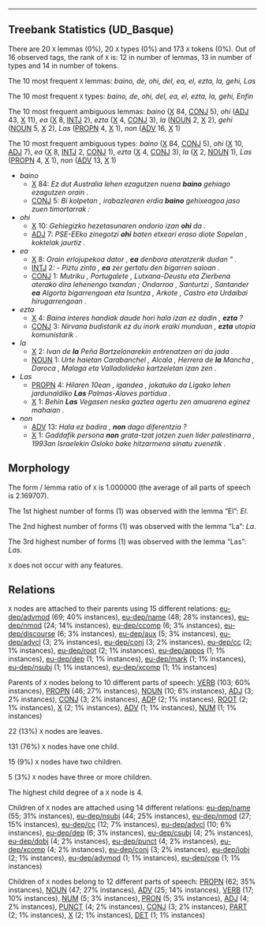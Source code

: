 

--------------------------------------------------------------------------------

## Treebank Statistics (UD_Basque)

There are 20 `X` lemmas (0%), 20 `X` types (0%) and 173 `X` tokens (0%).
Out of 16 observed tags, the rank of `X` is: 12 in number of lemmas, 13 in number of types and 14 in number of tokens.

The 10 most frequent `X` lemmas: <em>baino, de, ohi, del, ea, el, ezta, la, gehi, Las</em>

The 10 most frequent `X` types:  <em>baino, de, ohi, del, ea, el, ezta, la, gehi, Enfin</em>

The 10 most frequent ambiguous lemmas: <em>baino</em> ([X]() 84, [CONJ]() 5), <em>ohi</em> ([ADJ]() 43, [X]() 11), <em>ea</em> ([X]() 8, [INTJ]() 2), <em>ezta</em> ([X]() 4, [CONJ]() 3), <em>la</em> ([NOUN]() 2, [X]() 2), <em>gehi</em> ([NOUN]() 5, [X]() 2), <em>Las</em> ([PROPN]() 4, [X]() 1), <em>non</em> ([ADV]() 16, [X]() 1)

The 10 most frequent ambiguous types:  <em>baino</em> ([X]() 84, [CONJ]() 5), <em>ohi</em> ([X]() 10, [ADJ]() 7), <em>ea</em> ([X]() 8, [INTJ]() 2, [CONJ]() 1), <em>ezta</em> ([X]() 4, [CONJ]() 3), <em>la</em> ([X]() 2, [NOUN]() 1), <em>Las</em> ([PROPN]() 4, [X]() 1), <em>non</em> ([ADV]() 13, [X]() 1)


* <em>baino</em>
  * [X]() 84: <em>Ez dut Australia lehen ezagutzen nuena <b>baino</b> gehiago ezagutzen orain .</em>
  * [CONJ]() 5: <em>Bi kolpetan , irabazlearen erdia <b>baino</b> gehixeagoa jaso zuen timortarrak :</em>
* <em>ohi</em>
  * [X]() 10: <em>Gehiegizko hezetasunaren ondorio izan <b>ohi</b> da .</em>
  * [ADJ]() 7: <em>PSE-EEko zinegotzi <b>ohi</b> baten etxeari eraso diote Sopelan , koktelak jaurtiz .</em>
* <em>ea</em>
  * [X]() 8: <em>Orain erlojupekoa dator , <b>ea</b> denbora ateratzerik dudan " .</em>
  * [INTJ]() 2: <em>- Piztu zinta , <b>ea</b> zer gertatu den bigarren saioan .</em>
  * [CONJ]() 1: <em>Mutriku , Portugalete , Lutxana-Deustu eta Zierbena aterako dira lehenengo txandan ; Ondarroa , Santurtzi , Santander <b>ea</b> Algorta bigarrengoan eta Isuntza , Arkote , Castro eta Urdaibai hirugarrengoan .</em>
* <em>ezta</em>
  * [X]() 4: <em>Baina interes handiak daude hori hala izan ez dadin , <b>ezta</b> ?</em>
  * [CONJ]() 3: <em>Nirvana budistarik ez du inork eraiki munduan , <b>ezta</b> utopia komunistarik .</em>
* <em>la</em>
  * [X]() 2: <em>Ivan de <b>la</b> Peña Bartzelonarekin entrenatzen ari da jada .</em>
  * [NOUN]() 1: <em>Urte haietan Carabanchel , Alcala , Herrera de <b>la</b> Mancha , Daroca , Malaga eta Valladolideko kartzeletan izan zen .</em>
* <em>Las</em>
  * [PROPN]() 4: <em>Hilaren 10ean , igandea , jokatuko da Ligako lehen jardunaldiko <b>Las</b> Palmas-Alaves partidua .</em>
  * [X]() 1: <em>Behin <b>Las</b> Vegasen neska gaztea agertu zen amuarena eginez mahaian .</em>
* <em>non</em>
  * [ADV]() 13: <em>Hala ez badira , <b>non</b> dago diferentzia ?</em>
  * [X]() 1: <em>Gaddafik persona <b>non</b> grata-tzat jotzen zuen lider palestinarra , 1993an Israelekin Osloko bake hitzarmena sinatu zuenetik .</em>

## Morphology

The form / lemma ratio of `X` is 1.000000 (the average of all parts of speech is 2.169707).

The 1st highest number of forms (1) was observed with the lemma “El”: <em>El</em>.

The 2nd highest number of forms (1) was observed with the lemma “La”: <em>La</em>.

The 3rd highest number of forms (1) was observed with the lemma “Las”: <em>Las</em>.

`X` does not occur with any features.


## Relations

`X` nodes are attached to their parents using 15 different relations: [eu-dep/advmod]() (69; 40% instances), [eu-dep/name]() (48; 28% instances), [eu-dep/nmod]() (24; 14% instances), [eu-dep/ccomp]() (6; 3% instances), [eu-dep/discourse]() (6; 3% instances), [eu-dep/aux]() (5; 3% instances), [eu-dep/advcl]() (3; 2% instances), [eu-dep/conj]() (3; 2% instances), [eu-dep/cc]() (2; 1% instances), [eu-dep/root]() (2; 1% instances), [eu-dep/appos]() (1; 1% instances), [eu-dep/dep]() (1; 1% instances), [eu-dep/mark]() (1; 1% instances), [eu-dep/nsubj]() (1; 1% instances), [eu-dep/xcomp]() (1; 1% instances)

Parents of `X` nodes belong to 10 different parts of speech: [VERB]() (103; 60% instances), [PROPN]() (46; 27% instances), [NOUN]() (10; 6% instances), [ADJ]() (3; 2% instances), [CONJ]() (3; 2% instances), [ADP]() (2; 1% instances), [ROOT]() (2; 1% instances), [X]() (2; 1% instances), [ADV]() (1; 1% instances), [NUM]() (1; 1% instances)

22 (13%) `X` nodes are leaves.

131 (76%) `X` nodes have one child.

15 (9%) `X` nodes have two children.

5 (3%) `X` nodes have three or more children.

The highest child degree of a `X` node is 4.

Children of `X` nodes are attached using 14 different relations: [eu-dep/name]() (55; 31% instances), [eu-dep/nsubj]() (44; 25% instances), [eu-dep/nmod]() (27; 15% instances), [eu-dep/cc]() (12; 7% instances), [eu-dep/advcl]() (10; 6% instances), [eu-dep/dep]() (6; 3% instances), [eu-dep/csubj]() (4; 2% instances), [eu-dep/dobj]() (4; 2% instances), [eu-dep/punct]() (4; 2% instances), [eu-dep/xcomp]() (4; 2% instances), [eu-dep/conj]() (3; 2% instances), [eu-dep/iobj]() (2; 1% instances), [eu-dep/advmod]() (1; 1% instances), [eu-dep/cop]() (1; 1% instances)

Children of `X` nodes belong to 12 different parts of speech: [PROPN]() (62; 35% instances), [NOUN]() (47; 27% instances), [ADV]() (25; 14% instances), [VERB]() (17; 10% instances), [NUM]() (5; 3% instances), [PRON]() (5; 3% instances), [ADJ]() (4; 2% instances), [PUNCT]() (4; 2% instances), [CONJ]() (3; 2% instances), [PART]() (2; 1% instances), [X]() (2; 1% instances), [DET]() (1; 1% instances)

